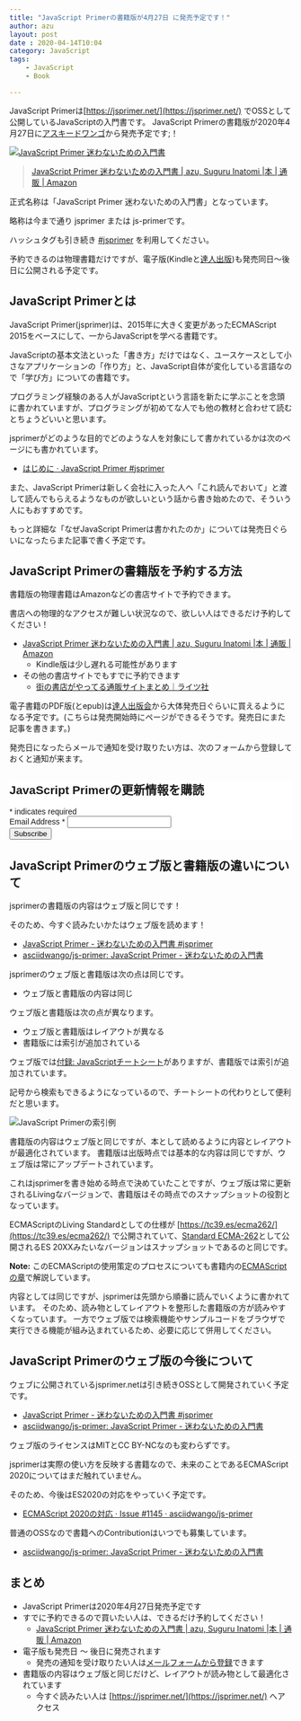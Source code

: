 ```yaml
---
title: "JavaScript Primerの書籍版が4月27日 に発売予定です！"
author: azu
layout: post
date : 2020-04-14T10:04
category: JavaScript
tags:
    - JavaScript
    - Book

---
```


JavaScript Primerは[https://jsprimer.net/](https://jsprimer.net/) でOSSとして公開しているJavaScriptの入門書です。
JavaScript Primerの書籍版が2020年4月27日に[アスキードワンゴ](https://asciidwango.jp/)から発売予定です;！

[![JavaScript Primer 迷わないための入門書](https://efcl.info/wp-content/uploads/2020/04/jsprimer.jpg)](https://www.amazon.co.jp/dp/4048930737/)

> [JavaScript Primer 迷わないための入門書 | azu, Suguru Inatomi |本 | 通販 | Amazon](https://www.amazon.co.jp/dp/4048930737/)

正式名称は「JavaScript Primer 迷わないための入門書」となっています。

略称は今まで通り jsprimer または js-primerです。 

ハッシュタグも引き続き [#jsprimer](https://twitter.com/search?q=%23jsprimer&src=typed_query&f=live) を利用してください。

予約できるのは物理書籍だけですが、電子版(Kindleと[達人出版](https://tatsu-zine.com/))も発売同日〜後日に公開される予定です。

## JavaScript Primerとは

JavaScript Primer(jsprimer)は、2015年に大きく変更があったECMAScript 2015をベースにして、一からJavaScriptを学べる書籍です。

JavaScriptの基本文法といった「書き方」だけではなく、ユースケースとして小さなアプリケーションの「作り方」と、JavaScript自体が変化している言語なので「学び方」についての書籍です。

プログラミング経験のある人がJavaScriptという言語を新たに学ぶことを念頭に書かれていますが、プログラミングが初めてな人でも他の教材と合わせて読むとちょうどいいと思います。

jsprimerがどのような目的でどのような人を対象にして書かれているかは次のページにも書かれています。

- [はじめに · JavaScript Primer #jsprimer](https://jsprimer.net/intro/)

また、JavaScript Primerは新しく会社に入った人へ「これ読んでおいて」と渡して読んでもらえるようなものが欲しいという話から書き始めたので、そういう人にもおすすめです。

もっと詳細な「なぜJavaScript Primerは書かれたのか」については発売日ぐらいになったらまた記事で書く予定です。

## JavaScript Primerの書籍版を予約する方法

書籍版の物理書籍はAmazonなどの書店サイトで予約できます。

書店への物理的なアクセスが難しい状況なので、欲しい人はできるだけ予約してください！

- [JavaScript Primer 迷わないための入門書 | azu, Suguru Inatomi |本 | 通販 | Amazon](https://www.amazon.co.jp/dp/4048930737/)
    - Kindle版は少し遅れる可能性があります
- その他の書店サイトでもすでに予約できます
    - [街の書店がやってる通販サイトまとめ｜ライツ社](https://www.honyaclub.com/shop/default.aspx)

電子書籍のPDF版(とepub)は[達人出版会](https://tatsu-zine.com/)から大体発売日ぐらいに買えるようになる予定です。(こちらは発売開始時にページができるそうです。発売日にまた記事を書きます。)

発売日になったらメールで通知を受け取りたい方は、次のフォームから登録しておくと通知が来ます。

<!-- Begin Mailchimp Signup Form -->
<link href="//cdn-images.mailchimp.com/embedcode/classic-10_7.css" rel="stylesheet" type="text/css">
<style type="text/css">
    #mc_embed_signup{background:#fff; clear:left; font:14px Helvetica,Arial,sans-serif; }
</style>
<div id="mc_embed_signup">
<form action="https://github.us13.list-manage.com/subscribe/post?u=fc41e11a2b9dc6f05350e0de0&amp;id=7ab1594ae8" method="post" id="mc-embedded-subscribe-form" name="mc-embedded-subscribe-form" class="validate" target="_blank" novalidate>
    <div id="mc_embed_signup_scroll">
    <h2>JavaScript Primerの更新情報を購読</h2>
<div class="indicates-required"><span class="asterisk">*</span> indicates required</div>
<div class="mc-field-group">
    <label for="mce-EMAIL">Email Address  <span class="asterisk">*</span>
</label>
    <input type="email" value="" name="EMAIL" class="required email" id="mce-EMAIL">
</div>
    <div id="mce-responses" class="clear">
        <div class="response" id="mce-error-response" style="display:none"></div>
        <div class="response" id="mce-success-response" style="display:none"></div>
    </div>
    <div style="position: absolute; left: -5000px;" aria-hidden="true"><input type="text" name="b_fc41e11a2b9dc6f05350e0de0_7ab1594ae8" tabindex="-1" value=""></div>
    <div class="clear"><input type="submit" value="Subscribe" name="subscribe" id="mc-embedded-subscribe" class="button"></div>
    </div>
</form>
</div>
<script type='text/javascript' src='//s3.amazonaws.com/downloads.mailchimp.com/js/mc-validate.js'></script><script type='text/javascript'>(function($) {window.fnames = new Array(); window.ftypes = new Array();fnames[0]='EMAIL';ftypes[0]='email';}(jQuery));var $mcj = jQuery.noConflict(true);</script>
<!--End mc_embed_signup-->

## JavaScript Primerのウェブ版と書籍版の違いについて

jsprimerの書籍版の内容はウェブ版と同じです！

そのため、今すぐ読みたいかたはウェブ版を読めます！

- [JavaScript Primer - 迷わないための入門書 #jsprimer](https://jsprimer.net/)
- [asciidwango/js-primer: JavaScript Primer - 迷わないための入門書](https://github.com/asciidwango/js-primer)

 jsprimerのウェブ版と書籍版は次の点は同じです。

- ウェブ版と書籍版の内容は同じ

ウェブ版と書籍版は次の点が異なります。

- ウェブ版と書籍版はレイアウトが異なる
- 書籍版には索引が追加されている

ウェブ版では[付録: JavaScriptチートシート](https://jsprimer.net/cheetsheet/)がありますが、書籍版では索引が追加されています。

記号から検索もできるようになっているので、チートシートの代わりとして便利だと思います。

![JavaScript Primerの索引例](https://efcl.info/wp-content/uploads/2020/04/14-1586827034.png)

書籍版の内容はウェブ版と同じですが、本として読めるように内容とレイアウトが最適化されています。
書籍版は出版時点では基本的な内容は同じですが、ウェブ版は常にアップデートされています。

これはjsprimerを書き始める時点で決めていたことですが、ウェブ版は常に更新されるLivingなバージョンで、書籍版はその時点でのスナップショットの役割となっています。

ECMAScriptのLiving Standardとしての仕様が [https://tc39.es/ecma262/](https://tc39.es/ecma262/) で公開されていて、[Standard ECMA-262](https://www.ecma-international.org/publications/standards/Ecma-262.htm)として公開されるES 20XXみたいなバージョンはスナップショットであるのと同じです。

**Note:** このECMAScriptの使用策定のプロセスについても書籍内の[ECMAScriptの章](https://jsprimer.net/basic/ecmascript/)で解説しています。

内容としては同じですが、jsprimerは先頭から順番に読んでいくように書かれています。
そのため、読み物としてレイアウトを整形した書籍版の方が読みやすくなっています。
一方でウェブ版では検索機能やサンプルコードをブラウザで実行できる機能が組み込まれているため、必要に応じて併用してください。

## JavaScript Primerのウェブ版の今後について

ウェブに公開されているjsprimer.netは引き続きOSSとして開発されていく予定です。

- [JavaScript Primer - 迷わないための入門書 #jsprimer](https://jsprimer.net/)
- [asciidwango/js-primer: JavaScript Primer - 迷わないための入門書](https://github.com/asciidwango/js-primer)

ウェブ版のライセンスはMITとCC BY-NCなのも変わらずです。

jsprimerは実際の使い方を反映する書籍なので、未来のことであるECMAScript 2020についてはまだ触れていません。

そのため、今後はES2020の対応をやっていく予定です。

- [ECMAScript 2020の対応 · Issue #1145 · asciidwango/js-primer](https://github.com/asciidwango/js-primer/issues/1145)

普通のOSSなので書籍へのContributionはいつでも募集しています。

- [asciidwango/js-primer: JavaScript Primer - 迷わないための入門書](https://github.com/asciidwango/js-primer)

## まとめ

- JavaScript Primerは2020年4月27日発売予定です
- すでに予約できるので買いたい人は、できるだけ予約してください！
    - [JavaScript Primer 迷わないための入門書 | azu, Suguru Inatomi |本 | 通販 | Amazon](https://www.amazon.co.jp/dp/4048930737/)
- 電子版も発売日 〜 後日に発売されます
    - 発売の通知を受け取りたい人は[メールフォームから登録](https://github.us13.list-manage.com/subscribe/post?u=fc41e11a2b9dc6f05350e0de0&id=7ab1594ae8)できます
- 書籍版の内容はウェブ版と同じだけど、レイアウトが読み物として最適化されています
    - 今すぐ読みたい人は [https://jsprimer.net/](https://jsprimer.net/) へアクセス